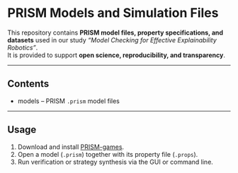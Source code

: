 # PRISM Models and Simulation Files

This repository contains **PRISM model files, property specifications, and datasets** used in our study *“Model Checking for Effective Explainability Robotics”*.  
It is provided to support **open science, reproducibility, and transparency**.

---

## Contents
- models – PRISM `.prism` model files

---

## Usage
1. Download and install [PRISM-games](https://www.prismmodelchecker.org/games/).  
2. Open a model (`.prism`) together with its property file (`.props`).  
3. Run verification or strategy synthesis via the GUI or command line. 
